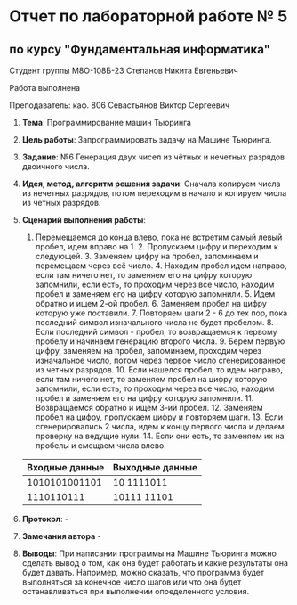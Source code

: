 # Отчет по лабораторной работе № 5
## по курсу "Фундаментальная информатика"

Студент группы М8О-108Б-23 Степанов Никита Евгеньевич

Работа выполнена 

Преподаватель: каф. 806 Севастьянов Виктор Сергеевич

1. **Тема**: Программирование машин Тьюринга
2. **Цель работы**: Запрограммировать задачу на Машине Тьюринга.
3. **Заданиe**: №6 Генерация двух чисел из чётных и нечетных разрядов двоичного числа.
4. **Идея, метод, алгоритм решения задачи**: Сначала копируем числа из нечетных разрядов, потом переходим в начало и копируем числа из четных разрядов.
5. **Сценарий выполнения работы**: 
	1. Перемещаемся до конца влево, пока не встретим самый левый пробел, идем вправо на 1. 
        2. Пропускаем цифру и переходим к следующей.
        3. Заменяем цифру на пробел, запоминаем и перемещаем через всё число.
        4. Находим пробел идем направо, если там ничего нет, то заменяем его на цифру которую запомнили, если есть, то проходим через все число, находим пробел и заменяем его на цифру которую запомнили.
        5. Идем обратно и ищем 2-ой пробел.
        6. Заменяем пробел на цифру которую уже поставили.
        7. Повторяем шаги 2 - 6 до тех пор, пока последний символ изначального числа не будет пробелом.
        8. Если последний символ - пробел, то возвращаемся к первому пробелу и начинаем генерацию второго числа.
        9. Берем первую цифру, заменяем на пробел, запоминаем, проходим через изначальное число, потом через первое число сгенерированное из четных разрядов.
        10. Если нашелся пробел, то идем направо, если там ничего нет, то заменяем пробел на цифру которую запомнили, если есть, то проходим через все число, находим пробел и заменяем его на цифру которую запомнили.
        11. Возвращаемся обратно и ищем 3-ий пробел.
        12. Заменяем пробел на цифру, пропускаем цифру и повторяем шаги.
        13. Если сгенерировались 2 числа, идем к концу первого числа и делаем проверку на ведущие нули.
        14. Если они есть, то заменяем их на пробелы и смещаем числа влево.

	| Входные данные  | Выходные данные |
	|-----------------|-----------------|
	| 1010101001101   |  10 1111011     |
	| 1110110111      |  10111 11101    |

7. **Протокол**: -
8. **Замечания автора** -
9. **Выводы**: При написании программы на Машине Тьюринга можно сделать вывод о том, как она будет работать и какие результаты она будет давать. Например, можно сказать, что программа будет выполняться за конечное число шагов или что она будет останавливаться при выполнении определенного условия. 
